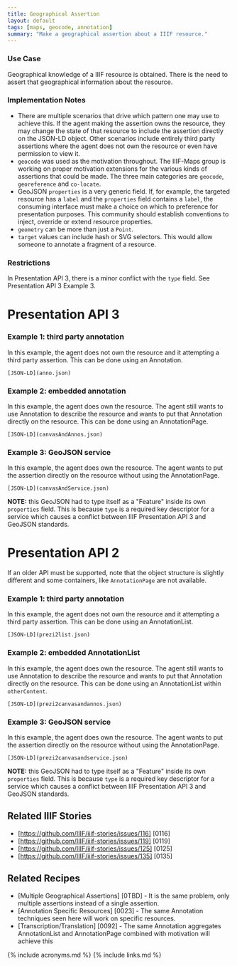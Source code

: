 ```yaml
---
title: Geographical Assertion
layout: default
tags: [maps, geocode, annotation]
summary: "Make a geographical assertion about a IIIF resource."
---
```


### Use Case
Geographical knowledge of a IIIF resource is obtained. There is the need to assert that geographical information about the resource.

### Implementation Notes
* There are multiple scenarios that drive which pattern one may use to achieve this. If the agent making the assertion owns the resource, they may change the state of that resource to include the assertion directly on the JSON-LD object. Other scenarios include entirely third party assertions where the agent does not own the resource or even have permission to view it.
* `geocode` was used as the motivation throughout. The IIIF-Maps group is working on proper motivation extensions for the various kinds of assertions that could be made. The three main categories are `geocode`, `georeference` and `co-locate`.
* GeoJSON `properties` is a very generic field. If, for example, the targeted resource has a `label` and the `properties` field contains a `label`, the consuming interface must make a choice on which to preference for presentation purposes. This community should establish conventions to inject, override or extend resource properties.
* `geometry` can be more than just a `Point`.
* `target` values can include hash or SVG selectors. This would allow someone to annotate a fragment of a resource.

### Restrictions
In Presentation API 3, there is a minor conflict with the `type` field. See Presentation API 3 Example 3.

# Presentation API 3
### Example 1: third party annotation
In this example, the agent does not own the resource and it attempting a third party assertion. This can be done using an Annotation.
``` json-doc
[JSON-LD](anno.json)
```

### Example 2: embedded annotation
In this example, the agent does own the resource. The agent still wants to use Annotation to describe the resource and wants to put that Annotation directly on the resource. This can be done using an AnnotationPage.
``` json-doc
[JSON-LD](canvasAndAnnos.json)
```

### Example 3: GeoJSON service
In this example, the agent does own the resource. The agent wants to put the assertion directly on the resource without using the AnnotationPage. 
``` json-doc
[JSON-LD](canvasAndService.json)
```
**NOTE:** this GeoJSON had to type itself as a "Feature" inside its own `properties` field. This is because `type` is a required key descriptor for a service which causes a conflict between IIIF Presentation API 3 and GeoJSON standards.

# Presentation API 2
If an older API must be supported, note that the object structure is slightly different and some containers, like `AnnotationPage` are not available.
### Example 1: third party annotation
In this example, the agent does not own the resource and it attempting a third party assertion. This can be done using an AnnotationList.
``` json-doc
[JSON-LD](prezi2list.json)
```

### Example 2: embedded AnnotationList
In this example, the agent does own the resource. The agent still wants to use Annotation to describe the resource and wants to put that Annotation directly on the resource. This can be done using an AnnotationList within `otherContent`.
``` json-doc
[JSON-LD](prezi2canvasandannos.json)
```

### Example 3: GeoJSON service
In this example, the agent does own the resource. The agent wants to put the assertion directly on the resource without using the AnnotationPage. 
``` json-doc
[JSON-LD](prezi2canvasandservice.json)
```
**NOTE:** this GeoJSON had to type itself as a "Feature" inside its own `properties` field. This is because `type` is a required key descriptor for a service which causes a conflict between IIIF Presentation API 3 and GeoJSON standards.

## Related IIIF Stories
* [https://github.com/IIIF/iiif-stories/issues/116] [0116]
* [https://github.com/IIIF/iiif-stories/issues/119] [0119]
* [https://github.com/IIIF/iiif-stories/issues/125] [0125]
* [https://github.com/IIIF/iiif-stories/issues/135] [0135]

## Related Recipes
* [Multiple Geographical Assertions] [0TBD] - It is the same problem, only multiple assertions instead of a single assertion.
* [Annotation Specific Resources] [0023] - The same Annotation techniques seen here will work on specific resources.
* [Transcription/Translation] [0092] - The same Annotation aggregates AnnotationList and AnnotationPage combined with motivation will achieve this

{% include acronyms.md %}
{% include links.md %}
